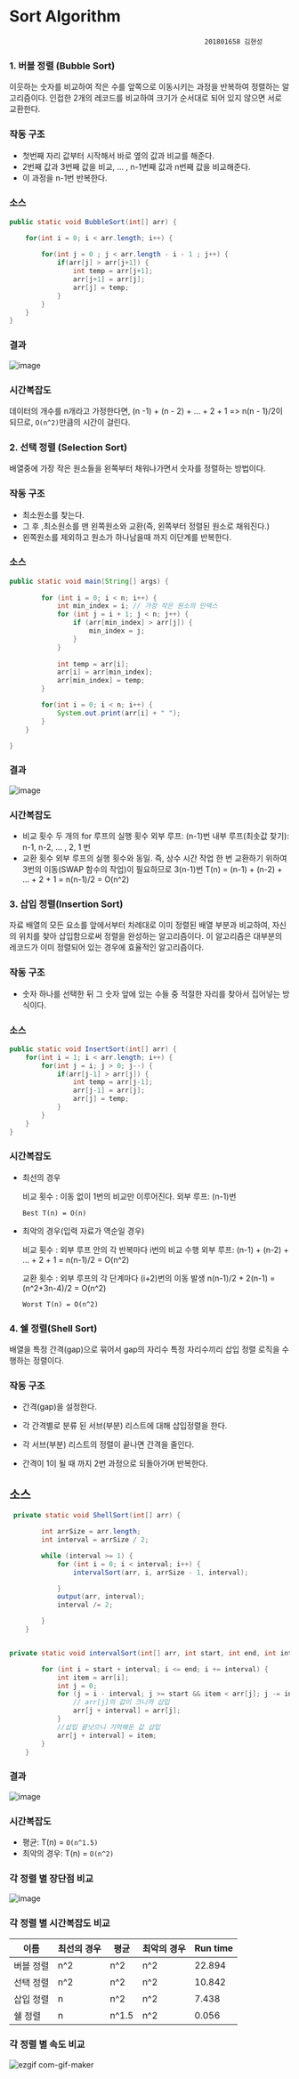 # Sort Algorithm
                                                     201801658 김현성
### 1. 버블 정렬 (Bubble Sort) 

 이웃하는 숫자를 비교하여 작은 수를 앞쪽으로 이동시키는 과정을 반복하여 정렬하는 알고리즘이다.
 인접한 2개의 레코드를 비교하여 크기가 순서대로 되어 있지 않으면 서로 교환한다.
 
### 작동 구조

 - 첫번째 자리 값부터 시작해서 바로 옆의 값과 비교를 해준다.
 - 2번째 값과 3번째 값을 비교, ... , n-1번째 값과 n번째 값을 비교해준다.
 - 이 과정을 n-1번 반복한다.

### 소스
```java
public static void BubbleSort(int[] arr) {

    for(int i = 0; i < arr.length; i++) {
    
        for(int j = 0 ; j < arr.length - i - 1 ; j++) {
            if(arr[j] > arr[j+1]) {
                int temp = arr[j+1];
                arr[j+1] = arr[j];
                arr[j] = temp;
            }
        }
    }
}
```

### 결과

![image](https://user-images.githubusercontent.com/80371590/116986204-73424a80-ad08-11eb-8a05-e9dd60a4f6b5.png)


### 시간복잡도

데이터의 개수를 n개라고 가정한다면, (n -1) + (n - 2) + ... + 2 + 1 => n(n - 1)/2이 되므로, `O(n^2)`만큼의 시간이 걸린다.


### 2. 선택 정렬 (Selection Sort)

  배열중에 가장 작은 원소들을 왼쪽부터 채워나가면서 숫자를 정렬하는 방법이다.
  
### 작동 구조
  
 - 최소원소를 찾는다.
 - 그 후 ,최소원소를 맨 왼쪽원소와 교환(즉, 왼쪽부터 정렬된 원소로 채워진다.)
 - 왼쪽원소를 제외하고 원소가 하나남을때 까지 이단계를 반복한다.

### 소스
```java
public static void main(String[] args) {
     
        for (int i = 0; i < n; i++) {
            int min_index = i; // 가장 작은 원소의 인덱스 
            for (int j = i + 1; j < n; j++) {
                if (arr[min_index] > arr[j]) {
                    min_index = j;
                }
            }
            
            int temp = arr[i];
            arr[i] = arr[min_index];
            arr[min_index] = temp;
        }

        for(int i = 0; i < n; i++) {
            System.out.print(arr[i] + " ");
        }
    }

}
```
### 결과

![image](https://user-images.githubusercontent.com/80371590/116985934-1f376600-ad08-11eb-9b17-168ffd7b3480.png)

### 시간복잡도 

- 비교 횟수
    두 개의 for 루프의 실행 횟수
    외부 루프: (n-1)번
    내부 루프(최솟값 찾기): n-1, n-2, … , 2, 1 번
- 교환 횟수
    외부 루프의 실행 횟수와 동일. 즉, 상수 시간 작업
    한 번 교환하기 위하여 3번의 이동(SWAP 함수의 작업)이 필요하므로 3(n-1)번
    T(n) = (n-1) + (n-2) + … + 2 + 1 = n(n-1)/2 = O(n^2)
    
    

### 3. 삽입 정렬(Insertion Sort)

  자료 배열의 모든 요소를 앞에서부터 차례대로 이미 정렬된 배열 부분과 비교하여, 자신의 위치를 찾아 삽입함으로써 정렬을 완성하는 알고리즘이다.
  이 알고리즘은 대부분의 레코드가 이미 정렬되어 있는 경우에 효율적인 알고리즘이다.


### 작동 구조

 - 숫자 하나를 선택한 뒤 그 숫자 앞에 있는 수들 중 적절한 자리를 찾아서 집어넣는 방식이다.
 
### 소스

```java
public static void InsertSort(int[] arr) {
    for(int i = 1; i < arr.length; i++) {
        for(int j = i; j > 0; j--) {
            if(arr[j-1] > arr[j]) {
                int temp = arr[j-1];
                arr[j-1] = arr[j];
                arr[j] = temp;
            }
        }
    }
}
```

### 시간복잡도

- 최선의 경우

    비교 횟수 : 이동 없이 1번의 비교만 이루어진다.
    외부 루프: (n-1)번
    
    `Best T(n) = O(n)`
    
- 최악의 경우(입력 자료가 역순일 경우)
    
    비교 횟수 : 외부 루프 안의 각 반복마다 i번의 비교 수행
    외부 루프: (n-1) + (n-2) + … + 2 + 1 = n(n-1)/2 = O(n^2)
    
    교환 횟수 : 외부 루프의 각 단계마다 (i+2)번의 이동 발생
    n(n-1)/2 + 2(n-1) = (n^2+3n-4)/2 = O(n^2)
    
  `Worst T(n) = O(n^2)`




### 4. 쉘 정렬(Shell Sort)
  배열을 특정 간격(gap)으로 묶어서 gap의 자리수 특정 자리수끼리 삽입 정렬 로직을 수행하는 정렬이다. 
  
### 작동 구조

 - 간격(gap)을 설정한다.

 - 각 간격별로 분류 된 서브(부분) 리스트에 대해 삽입정렬을 한다.

 - 각 서브(부분) 리스트의 정렬이 끝나면 간격을 줄인다.

 - 간격이 1이 될 때 까지 2번 과정으로 되돌아가며 반복한다.

## 소스
```java
 private static void ShellSort(int[] arr) {

        int arrSize = arr.length;
        int interval = arrSize / 2;

        while (interval >= 1) {
            for (int i = 0; i < interval; i++) {
                intervalSort(arr, i, arrSize - 1, interval);

            }
            output(arr, interval);
            interval /= 2;

        }
    }
```

```java

private static void intervalSort(int[] arr, int start, int end, int interval) {

        for (int i = start + interval; i <= end; i += interval) {
            int item = arr[i];
            int j = 0;
            for (j = i - interval; j >= start && item < arr[j]; j -= interval) {
                // arr[j]의 값이 크니까 삽입
                arr[j + interval] = arr[j];
            }
            //삽입 끝낫으니 기억해둔 값 삽입
            arr[j + interval] = item;
        }
    }
```

### 결과

![image](https://user-images.githubusercontent.com/80371590/116986399-b56b8c00-ad08-11eb-9e96-6b034b5a5b94.png)


### 시간복잡도

- 평균: T(n) = `O(n^1.5)`
- 최악의 경우: T(n) = `O(n^2)`



### 각 정렬 별 장단점 비교

![image](https://user-images.githubusercontent.com/80371590/116981215-2b202980-ad02-11eb-81a1-e79597e213a1.png)




### 각 정렬 별 시간복잡도 비교

 | **이름** | **최선의 경우**	| **평균**	| **최악의 경우**	| **Run time** | 
 | ---- | ---- | ---- | ---- | ---- |
 | 버블 정렬 | n^2 | n^2 | n^2 | 22.894 |
 | 선택 정렬  |  n^2 	|  n^2	| n^2	| 10.842 |
 | 삽입 정렬 | n | n^2 | n^2 | 7.438 | 
 | 쉘 정렬 | n |	n^1.5	| n^2	| 0.056 |
 
### 각 정렬 별 속도 비교

![ezgif com-gif-maker](https://user-images.githubusercontent.com/80371590/116982472-cc5baf80-ad03-11eb-96bb-cd30c642087a.gif)

 
 
  

 
